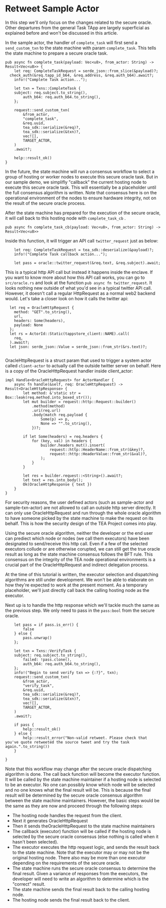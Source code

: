 # Retweet Sample Actor

In this step we'll only focus on the changes related to the secure oracle. Other departures from the general Task TApp are largely superficial as explained before and won't be discussed in this article.

In the sample actor, the handler of `complete_task` will first send a `send_custom_txn` to the state machine with param `complete_task`. This tells the state machine to prepare a secure oracle task.

````
pub async fn complete_task(payload: Vec<u8>, from_actor: String) -> Result<Vec<u8>> {
	let req: CompleteTaskRequest = serde_json::from_slice(&payload)?;
  check_auth(&req.tapp_id_b64, &req.address, &req.auth_b64).await?;
	info!("Complete Task action...");

	let txn = Txns::CompleteTask {
    subject: req.subject.to_string(),
		auth_b64: req.auth_b64.to_string(),
	};

	request::send_custom_txn(
		&from_actor,
		"complete_task",
		&req.uuid,
		tea_sdk::serialize(&req)?,
		tea_sdk::serialize(&txn)?,
		vec![],
		TARGET_ACTOR,
	)
	.await?;

	help::result_ok()
}
````

In the future, the state machine will run a consensus workflow to select a group of hosting or worker nodes to execute this secure oracle task. But in our sample demo, we simplifly "callback" the current hosting node to execute this secure oracle task. This will essentially be a placeholder until the full consensus algorithm is written. Note that consensus here is on the operational environment of the nodes to ensure hardware integrity, not on the result of the secure oracle process.

After the state machine has prepared for the execution of the secure oracle, it will call back to this hosting node with `complete_task_cb` . 

````
pub async fn complete_task_cb(payload: Vec<u8>, from_actor: String) -> Result<Vec<u8>> 

````

Inside this function, it will trigger an API call `twitter_request` just as below:

````
	let req: CompleteTaskRequest = tea_sdk::deserialize(&payload)?;
	info!("Complete Task callback action...");

	let pass = oracle::twitter_request(&req.text, &req.subject).await;
````

This is a typical http API call but instead it happens inside the enclave. If you want to know more about how this API call works, you can go to `src/oracle.rs` and look at the function `pub async fn twitter_request`. It looks nothing new outside of what you'd see in a typical twitter APi call. However, it doesn't call a regular HttpRequest as a normal web2 backend would. Let's take a closer look on how it calls the twitter api:

````
  let req = OracleHttpRequest {
    method: "GET".to_string(),
    url,
    headers: Some(headers),
    payload: None
  };
  let rs = ActorId::Static(tappstore_client::NAME).call(
    req,
  ).await?;
  let json: serde_json::Value = serde_json::from_str(&rs.text)?;
  
````

OracleHttpRequest is a struct param that used to trigger a system actor called `client-actor` to actually call the outside twitter server on behalf. Here is a copy of the OracleHttpRequest handler inside client_actor:

````
impl Handle<OracleHttpRequest> for ActorHandler {
	async fn handle(&self, req: OracleHttpRequest) -> Result<OracleHttpResponse> {
		let method: &'static str = Box::leak(req.method.into_boxed_str());
		let mut builder = request::http::Request::builder()
			.method(method)
			.uri(req.url)
			.body(match req.payload {
				Some(p) => p,
				None => "".to_string(),
			})?;

		if let Some(headers) = req.headers {
			for (key, val) in headers {
				builder.headers_mut().insert(
					request::http::HeaderName::from_str(&key)?,
					request::http::HeaderValue::from_str(&val)?,
				);
			}
		}

		let res = builder.request::<String>().await?;
		let text = res.into_body();
		Ok(OracleHttpResponse { text })
	}
}
````

For security reasons, the user defined actors (such as sample-actor and sample-txn-actor) are not allowed to call an outside http server directly. It can only use OracleHttpRequest and run through the whole oracle algorithm to have someone picked by the state machine to make the request on its behalf. This is how the security design of the TEA Project comes into play. 

Using the secure oracle algorithm, neither the developer or the end user can prediect which node or nodes (we call them executors) have been designated to send/receive this http call. Even if a few of the selected executors collude or are otherwise corupted, we can still get the true oracle result as long as the state machine consensus follows the BFT rule. This consensus on the integrity of the TEA node operational environments is a crucial part of the OracleHttpRequest and indirect delegation process. 

At the time of this tutorial is written, the executor selection and dispatching algorithms are still under development. We won't be able to elaborate on how they're expected to work at the present moment. As a temporary placeholder, we'll just directly call back the calling hosting node as the executor. 

Next up is to handle the http response which we'll tackle much the same as the previous step. We only need to pass in the `pass:bool` from the secure oracle.

````
	let pass = if pass.is_err() {
		false
	} else {
		pass.unwrap()
	};

	let txn = Txns::VerifyTask {
    subject: req.subject.to_string(),
		failed: !pass.clone(),
		auth_b64: req.auth_b64.to_string(),
	};
	info!("Begin to send verify txn => {:?}", txn);
	request::send_custom_txn(
		&from_actor,
		"verify_task",
		&req.uuid,
		tea_sdk::serialize(&req)?,
		tea_sdk::serialize(&txn)?,
		vec![],
		TARGET_ACTOR,
	)
	.await?;

	if pass {
		help::result_ok()
	} else {
		help::result_error("Non-valid retweet. Please check that you've quote retweeted the source tweet and try the task again.".to_string())
	}

}
````

Note that this workflow may change after the secure oracle dispatching algorithm is done. The call back function will become the executor function. It will be called by the state machine maintainer if a hosting node is selected to be an executor. No one can possibly know which node will be selected and no one knows what the final result will be. This is because the final result will be determined by the secure oracle consensus algorithm between the state machine maintainers. However, the basic steps would be the same as they are now and proceed through the following steps:

* The hosting node handles the request from the client.
* Next it generates OracleHttpRequest
* Then it sends theOracleHttpRequest to the state machine maintainers
* The callback (executor) function will be called if the hosting node is selected by the secure oracle consensus (else nothing is called when it hasn't been selected).
* The executor executes the http request logic, and sends the result back to the state machine. Note that the executor may or may not be the original hosting node. There also may be more than one executor depending on the requirements of the secure oracle.
* The state machine runs the secure oracle consensus to determine the final result. Given a variance of responses from the executors, the developer will need to write an algorithm to determine which is the "correct" result.
* The state machine sends the final result back to the calling hosting node.
* The hosting node sends the final result back to the client.
